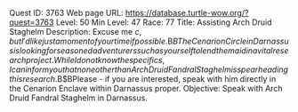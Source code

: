 Quest ID: 3763
Web page URL: https://database.turtle-wow.org/?quest=3763
Level: 50
Min Level: 47
Race: 77
Title: Assisting Arch Druid Staghelm
Description: Excuse me $c, but I'd like just a moment of your time if possible.$B$BThe Cenarion Circle in Darnassus is looking for seasoned adventurers such as yourself to lend them aid in a vital research project.While I do not know the specifics, I can inform you that none other than Arch Druid Fandral Staghelm is spearheading this research.$B$BPlease - if you are interested, speak with him directly in the Cenarion Enclave within Darnassus proper.
Objective: Speak with Arch Druid Fandral Staghelm in Darnassus.
